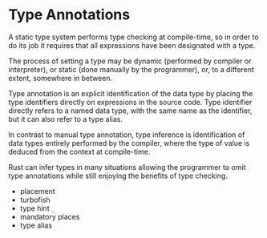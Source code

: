# Type Annotations

A static type system performs type checking at compile-time, so in order to do its job it requires that all expressions have been designated with a type.

The process of setting a type may be dynamic (performed by compiler or interpreter), or static (done manually by the programmer), or, to a different extent, somewhere in between.

Type annotation is an explicit identification of the data type by placing the type identifiers directly on expressions in the source code. Type identifier directly refers to a named data type, with the same name as the identifier, but it can also refer to a type alias.

In contrast to manual type annotation, type inference is identification of data types entirely performed by the compiler, where the type of value is deduced from the context at compile-time.

Rust can infer types in many situations allowing the programmer to omit type annotations while still enjoying the benefits of type checking.


- placement
- turbofish
- type hint `_`
- mandatory places
- type alias

